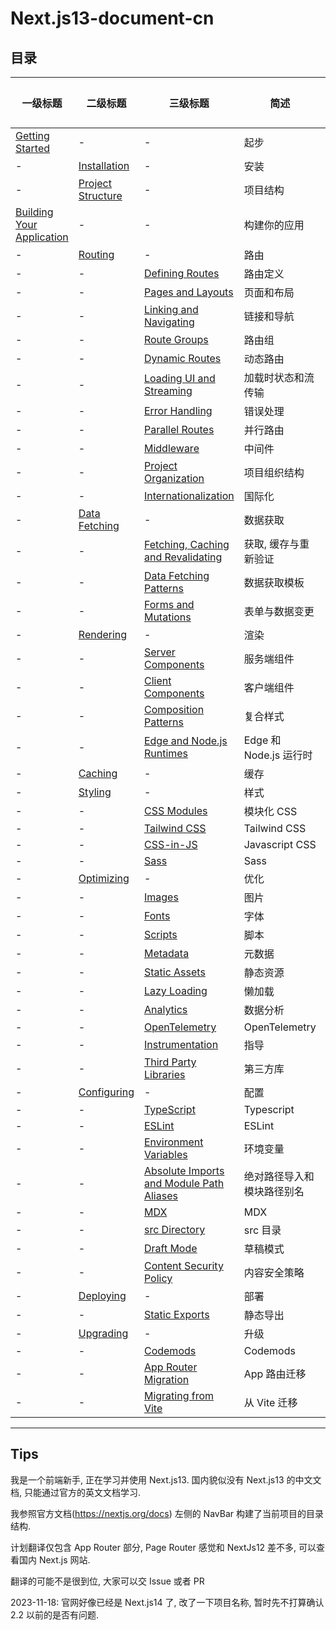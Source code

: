 # Next.js13-document-cn

## 目录

| 一级标题                                                                                                                                                    | 二级标题                                                                                                                                               | 三级标题                                                                                                                                                                                                  | 简述                       | 已完成 |
| ----------------------------------------------------------------------------------------------------------------------------------------------------------- | ------------------------------------------------------------------------------------------------------------------------------------------------------ | --------------------------------------------------------------------------------------------------------------------------------------------------------------------------------------------------------- | -------------------------- | ------ |
| [Getting Started](https://github.com/Wwwmmxxx/nextjs-doc-cn/blob/master/1.%20Getting%20Started/0.%20Getting%20Started.md)                                   | -                                                                                                                                                      | -                                                                                                                                                                                                         | 起步                       | \[√\]  |
| -                                                                                                                                                           | [Installation](https://github.com/Wwwmmxxx/nextjs-doc-cn/blob/master/1.%20Getting%20Started/1.%20Installation.md)                                      | -                                                                                                                                                                                                         | 安装                       | \[√\]  |
| -                                                                                                                                                           | [Project Structure](https://github.com/Wwwmmxxx/nextjs-doc-cn/blob/master/1.%20Getting%20Started/2.%20Project%20Structure.md)                          | -                                                                                                                                                                                                         | 项目结构                   | \[√\]  |
| [Building Your Application](https://github.com/Wwwmmxxx/nextjs-doc-cn/blob/master/2.%20Building%20Your%20Application/0.%20Building%20Your%20Application.md) | -                                                                                                                                                      | -                                                                                                                                                                                                         | 构建你的应用               | \[√\]  |
| -                                                                                                                                                           | [Routing](https://github.com/Wwwmmxxx/nextjs-doc-cn/blob/master/2.%20Building%20Your%20Application/1.%20Routing/0.%20Routing.md)                       | -                                                                                                                                                                                                         | 路由                       | \[√\]  |
| -                                                                                                                                                           | -                                                                                                                                                      | [Defining Routes](https://github.com/Wwwmmxxx/nextjs-doc-cn/blob/master/2.%20Building%20Your%20Application/1.%20Routing/1.%20Defining%20Routes.md)                                                        | 路由定义                   | \[√\]  |
| -                                                                                                                                                           | -                                                                                                                                                      | [Pages and Layouts](https://github.com/Wwwmmxxx/nextjs-doc-cn/blob/master/2.%20Building%20Your%20Application/1.%20Routing/2.%20Pages%20and%20Layouts.md)                                                  | 页面和布局                 | \[√\]  |
| -                                                                                                                                                           | -                                                                                                                                                      | [Linking and Navigating](https://github.com/Wwwmmxxx/nextjs-doc-cn/blob/master/2.%20Building%20Your%20Application/1.%20Routing/3.%20Linking%20and%20Navigating.md)                                        | 链接和导航                 | \[√\]  |
| -                                                                                                                                                           | -                                                                                                                                                      | [Route Groups](https://github.com/Wwwmmxxx/nextjs-doc-cn/blob/master/2.%20Building%20Your%20Application/1.%20Routing/4.%20Route%20Groups.md)                                                              | 路由组                     | \[√\]  |
| -                                                                                                                                                           | -                                                                                                                                                      | [Dynamic Routes](https://github.com/Wwwmmxxx/nextjs-doc-cn/blob/master/2.%20Building%20Your%20Application/1.%20Routing/5.%20Dynamic%20Routes.md)                                                          | 动态路由                   | \[√\]  |
| -                                                                                                                                                           | -                                                                                                                                                      | [Loading UI and Streaming](https://github.com/Wwwmmxxx/nextjs-doc-cn/blob/master/2.%20Building%20Your%20Application/1.%20Routing/6.%20Loading%20UI%20and%20Streaming.md)                                  | 加载时状态和流传输         | \[√\]  |
| -                                                                                                                                                           | -                                                                                                                                                      | [Error Handling](https://github.com/Wwwmmxxx/nextjs-doc-cn/blob/master/2.%20Building%20Your%20Application/1.%20Routing/7.%20Error%20Handling.md)                                                          | 错误处理                   | \[√\]  |
| -                                                                                                                                                           | -                                                                                                                                                      | [Parallel Routes](https://github.com/Wwwmmxxx/nextjs-doc-cn/blob/master/2.%20Building%20Your%20Application/1.%20Routing/8.%20Parallel%20Routes.md)                                                        | 并行路由                   | \[√\]  |
| -                                                                                                                                                           | -                                                                                                                                                      | [Middleware](https://github.com/Wwwmmxxx/nextjs-doc-cn/blob/master/2.%20Building%20Your%20Application/1.%20Routing/11.%20Middleware.md)                                                                   | 中间件                     | \[√\]  |
| -                                                                                                                                                           | -                                                                                                                                                      | [Project Organization](https://github.com/Wwwmmxxx/nextjs-doc-cn/blob/master/2.%20Building%20Your%20Application/1.%20Routing/12.%20Project%20Organization.md)                                             | 项目组织结构               | \[√\]  |
| -                                                                                                                                                           | -                                                                                                                                                      | [Internationalization](https://github.com/Wwwmmxxx/nextjs-doc-cn/blob/master/2.%20Building%20Your%20Application/1.%20Routing/13.%20Internationalization.md)                                               | 国际化                     | \[√\]  |
| -                                                                                                                                                           | [Data Fetching](https://github.com/Wwwmmxxx/nextjs-doc-cn/blob/master/2.%20Building%20Your%20Application/2.%20Data%20Fetching/0.%20Data%20Fetching.md) | -                                                                                                                                                                                                         | 数据获取                   | \[√\]  |
| -                                                                                                                                                           | -                                                                                                                                                      | [Fetching, Caching and Revalidating](https://github.com/Wwwmmxxx/nextjs-doc-cn/blob/master/2.%20Building%20Your%20Application/2.%20Data%20Fetching/1.%20Fetching%2C%20Caching%2C%20and%20Revalidating.md) | 获取, 缓存与重新验证       | \[√\]  |
| -                                                                                                                                                           | -                                                                                                                                                      | [Data Fetching Patterns](https://github.com/Wwwmmxxx/nextjs-doc-cn/blob/master/2.%20Building%20Your%20Application/2.%20Data%20Fetching/2.%20Data%20Fetching%20Patterns.md)                                | 数据获取模板               | \[√\]  |
| -                                                                                                                                                           | -                                                                                                                                                      | [Forms and Mutations](https://github.com/Wwwmmxxx/nextjs-doc-cn/blob/master/2.%20Building%20Your%20Application/2.%20Data%20Fetching/3.%20Forms%20and%20Mutations.md)                                      | 表单与数据变更             | \[√\]  |
| -                                                                                                                                                           | [Rendering](https://github.com/Wwwmmxxx/nextjs-doc-cn/blob/master/2.%20Building%20Your%20Application/3.%20Rendering/0.%20Rendering.md)                                                                                                                                          | -                                                                                                                                                                                                         | 渲染                       | \[√\]     |
| -                                                                                                                                                           | -                                                                                                                                                      | [Server Components]()                                                                                                                                                                                     | 服务端组件                 | []     |
| -                                                                                                                                                           | -                                                                                                                                                      | [Client Components]()                                                                                                                                                                                     | 客户端组件                 | []     |
| -                                                                                                                                                           | -                                                                                                                                                      | [Composition Patterns]()                                                                                                                                                                                  | 复合样式                   | []     |
| -                                                                                                                                                           | -                                                                                                                                                      | [Edge and Node.js Runtimes]()                                                                                                                                                                             | Edge 和 Node.js 运行时     | []     |
| -                                                                                                                                                           | [Caching]()                                                                                                                                            | -                                                                                                                                                                                                         | 缓存                       | []     |
| -                                                                                                                                                           | [Styling]()                                                                                                                                            | -                                                                                                                                                                                                         | 样式                       | []     |
| -                                                                                                                                                           | -                                                                                                                                                      | [CSS Modules]()                                                                                                                                                                                           | 模块化 CSS                 | []     |
| -                                                                                                                                                           | -                                                                                                                                                      | [Tailwind CSS]()                                                                                                                                                                                          | Tailwind CSS               | []     |
| -                                                                                                                                                           | -                                                                                                                                                      | [CSS-in-JS]()                                                                                                                                                                                             | Javascript CSS             | []     |
| -                                                                                                                                                           | -                                                                                                                                                      | [Sass]()                                                                                                                                                                                                  | Sass                       | []     |
| -                                                                                                                                                           | [Optimizing]()                                                                                                                                         | -                                                                                                                                                                                                         | 优化                       | []     |
| -                                                                                                                                                           | -                                                                                                                                                      | [Images]()                                                                                                                                                                                                | 图片                       | []     |
| -                                                                                                                                                           | -                                                                                                                                                      | [Fonts]()                                                                                                                                                                                                 | 字体                       | []     |
| -                                                                                                                                                           | -                                                                                                                                                      | [Scripts]()                                                                                                                                                                                               | 脚本                       | []     |
| -                                                                                                                                                           | -                                                                                                                                                      | [Metadata]()                                                                                                                                                                                              | 元数据                     | []     |
| -                                                                                                                                                           | -                                                                                                                                                      | [Static Assets]()                                                                                                                                                                                         | 静态资源                   | []     |
| -                                                                                                                                                           | -                                                                                                                                                      | [Lazy Loading]()                                                                                                                                                                                          | 懒加载                     | []     |
| -                                                                                                                                                           | -                                                                                                                                                      | [Analytics]()                                                                                                                                                                                             | 数据分析                   | []     |
| -                                                                                                                                                           | -                                                                                                                                                      | [OpenTelemetry]()                                                                                                                                                                                         | OpenTelemetry              | []     |
| -                                                                                                                                                           | -                                                                                                                                                      | [Instrumentation]()                                                                                                                                                                                       | 指导                       | []     |
| -                                                                                                                                                           | -                                                                                                                                                      | [Third Party Libraries]()                                                                                                                                                                                 | 第三方库                   | []     |
| -                                                                                                                                                           | [Configuring]()                                                                                                                                        | -                                                                                                                                                                                                         | 配置                       | []     |
| -                                                                                                                                                           | -                                                                                                                                                      | [TypeScript]()                                                                                                                                                                                            | Typescript                 | []     |
| -                                                                                                                                                           | -                                                                                                                                                      | [ESLint]()                                                                                                                                                                                                | ESLint                     | []     |
| -                                                                                                                                                           | -                                                                                                                                                      | [Environment Variables]()                                                                                                                                                                                 | 环境变量                   | []     |
| -                                                                                                                                                           | -                                                                                                                                                      | [Absolute Imports and Module Path Aliases]()                                                                                                                                                              | 绝对路径导入和模块路径别名 | []     |
| -                                                                                                                                                           | -                                                                                                                                                      | [MDX]()                                                                                                                                                                                                   | MDX                        | []     |
| -                                                                                                                                                           | -                                                                                                                                                      | [src Directory]()                                                                                                                                                                                         | src 目录                   | []     |
| -                                                                                                                                                           | -                                                                                                                                                      | [Draft Mode]()                                                                                                                                                                                            | 草稿模式                   | []     |
| -                                                                                                                                                           | -                                                                                                                                                      | [Content Security Policy]()                                                                                                                                                                               | 内容安全策略               | []     |
| -                                                                                                                                                           | [Deploying](https://github.com/Wwwmmxxx/nextjs-doc-cn/blob/master/2.%20Building%20Your%20Application/8.%20Deploying/0.%20Deploying.md)                 | -                                                                                                                                                                                                         | 部署                       | \[√\]  |
| -                                                                                                                                                           | -                                                                                                                                                      | [Static Exports]()                                                                                                                                                                                        | 静态导出                   | []     |
| -                                                                                                                                                           | [Upgrading]()                                                                                                                                          | -                                                                                                                                                                                                         | 升级                       | []     |
| -                                                                                                                                                           | -                                                                                                                                                      | [Codemods]()                                                                                                                                                                                              | Codemods                   | []     |
| -                                                                                                                                                           | -                                                                                                                                                      | [App Router Migration]()                                                                                                                                                                                  | App 路由迁移               | []     |
| -                                                                                                                                                           | -                                                                                                                                                      | [Migrating from Vite]()                                                                                                                                                                                   | 从 Vite 迁移               | []     |

---

## Tips

我是一个前端新手, 正在学习并使用 Next.js13. 国内貌似没有 Next.js13 的中文文档, 只能通过官方的英文文档学习.

我参照官方文档(https://nextjs.org/docs) 左侧的 NavBar 构建了当前项目的目录结构.

计划翻译仅包含 App Router 部分, Page Router 感觉和 NextJs12 差不多, 可以查看国内 Next.js 网站.

翻译的可能不是很到位, 大家可以交 Issue 或者 PR

2023-11-18: 官网好像已经是 Next.js14 了, 改了一下项目名称, 暂时先不打算确认 2.2 以前的是否有问题.
